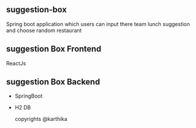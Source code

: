 ## suggestion-box
Spring boot application which users can input there team lunch suggestion and choose random restaurant

 ## suggestion Box Frontend
 ReactJs

 ## suggestion Box Backend
- SpringBoot
- H2 DB






  copyrights @karthika
